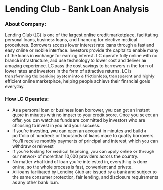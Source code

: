 # Lending Club - Bank Loan Analysis

### About Company:
Lending Club (LC) is one of the largest online credit marketplace, facilitating personal loans, business loans, and financing for elective medical procedures. Borrowers access lower interest rate loans through a fast and easy online or mobile interface. Investors provide the capital to enable many of the loans in exchange for earning interest. LC operate fully online with no branch infrastructure, and use technology to lower cost and deliver an amazing experience. LC pass the cost savings to borrowers in the form of lower rates and investors in the form of attractive returns. LC is transforming the banking system into a frictionless, transparent and highly efficient online marketplace, helping people achieve their financial goals everyday.  

### How LC Operates: 
- As a personal loan or business loan borrower, you can get an instant quote in minutes with no impact to your credit score. Once you select an offer, you can watch as funds are committed by investors who are choosing to invest in you and your success. 
- If you’re investing, you can open an account in minutes and build a portfolio of hundreds or thousands of loans made to quality borrowers. You’ll receive monthly payments of principal and interest, which you can withdraw or reinvest.
- If you’re looking for medical financing, you can apply online or through our network of more than 10,000 providers across the country. 
- No matter what kind of loan you’re interested in, everything is done online, so the whole process is fast, convenient and private. 
- All loans facilitated by Lending Club are issued by a bank and subject to the same consumer protection, fair lending, and disclosure requirements as any other bank loan. 

